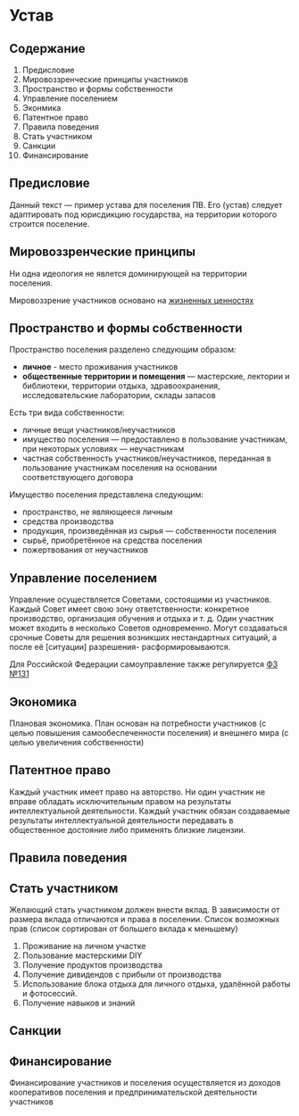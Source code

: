 # Устав

## Содержание

1. Предисловие
1. Мировоззренческие принципы участников
1. Пространство и формы собственности
1. Управление поселением
1. Эконмика
1. Патентное право
1. Правила поведения
1. Стать участником
1. Санкции
1. Финансирование

## Предисловие

Данный текст — пример устава для поселения ПВ. Его (устав) следует адаптировать под юрисдикцию государства, на территории которого строится поселение.

## Мировоззренческие принципы

Ни одна идеология не явлется доминирующей на территории поселения.

Мировоззрение участников основано на [жизненных ценностях](https://github.com/venusexperiment/structure-of-the-world#%D0%B6%D0%B8%D0%B7%D0%BD%D0%B5%D0%BD%D0%BD%D1%8B%D0%B5-%D1%86%D0%B5%D0%BD%D0%BD%D0%BE%D1%81%D1%82%D0%B8-1)

## Пространство и формы собственности

Пространство поселения разделено следующим образом:
- **личное** - место проживания участников
- **общественные территории и помещения** — мастерские, лектории и библиотеки, территории отдыха, здравоохранения, исследовательские лаборатории, склады запасов

Есть три вида собственности:
- личные вещи участников/неучастников
- имущество поселения — предоставлено в пользование участникам, при некоторых условиях — неучастникам
- частная собственность участников/неучастников, переданная в пользование участникам поселения на основании соответствующего договора

Имущество поселения представлена следующим:
- пространство, не являющееся личным
- средства производства
- продукция, произведённая из сырья — собственности поселения
- сырьё, приобретённое на средства поселения
- пожертвования от неучастников

## Управление поселением

Управление осуществляется Советами, состоящими из участников. Каждый Совет имеет свою зону ответственности: конкретное производство, организация обучения и отдыха и т. д. Один участник может входить в несколько Советов одновременно. Могут создаваться срочные Советы для решения возникших нестандартных ситуаций, а после её [ситуации] разрешения- расформировываются.

Для Российской Федерации самоуправление также регулируется [ФЗ №131](http://www.consultant.ru/document/cons_doc_LAW_44571/)

## Экономика

Плановая экономика. План основан на потребности участников (с целью повышения самообеспеченности поселения) и внешнего мира (с целью увеличения собственности)

## Патентное право

Каждый участник имеет право на авторство. Ни один участник не вправе обладать исключительным правом на результаты интеллектуальной деятельности. Каждый  участник обязан создаваемые результаты интеллектуальной деятельности передавать в общественное достояние либо применять близкие лицензии.


## Правила поведения

## Стать участником

Желающий стать участником должен внести вклад. В зависимости от размера вклада отличаются и права в поселении. Список возможных прав (список сортирован от большего вклада к меньшему)
1. Проживание на личном участке
2. Пользование мастерскими DIY
3. Получение продуктов производства
4. Получение дивидендов с прибыли от производства
5. Использование блока отдыха для личного отдыха, удалённой работы и фотосессий.
6. Получение навыков и знаний

## Санкции

## Финансирование

Финансирование участников и поселения осуществляется из доходов кооперативов поселения и предпринимательской деятельности участников
